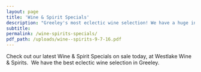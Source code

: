 ```yaml
---
layout: page
title: 'Wine & Spirit Specials'
description: "Greeley's most eclectic wine selection! We have a huge inventory to choose from, both foreign and domestic."
subtitle:
permalink: /wine-spirits-specials/
pdf_path: /uploads/wine--spirits-9-7-16.pdf
---
```



Check out our latest Wine & Spirit Specials on sale today, at Westlake Wine & Spirits.  We have the best eclectic wine selection in Greeley.